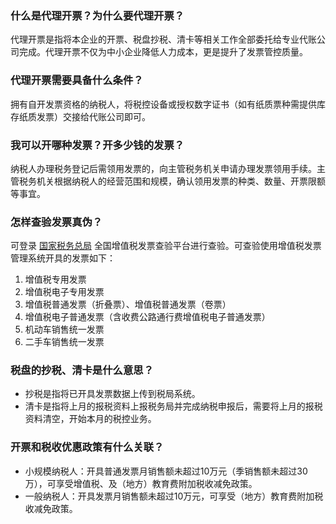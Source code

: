 
### 什么是代理开票？为什么要代理开票？

代理开票是指将本企业的开票、税盘抄税、清卡等相关工作全部委托给专业代账公司完成。代理开票不仅为中小企业降低人力成本，更是提升了发票管控质量。

### 代理开票需要具备什么条件？

拥有自开发票资格的纳税人，将税控设备或授权数字证书（如有纸质票种需提供库存纸质发票）交接给代账公司即可。

### 我可以开哪种发票？开多少钱的发票？

纳税人办理税务登记后需领用发票的，向主管税务机关申请办理发票领用手续。主管税务机关根据纳税人的经营范围和规模，确认领用发票的种类、数量、开票限额等事宜。

### 怎样查验发票真伪？

可登录 [国家税务总局](https://inv-veri.chinatax.gov.cn/) 全国增值税发票查验平台进行查验。可查验使用增值税发票管理系统开具的发票如下：
1. 增值税专用发票
2. 增值税电子专用发票
3. 增值税普通发票（折叠票）、增值税普通发票（卷票）
4. 增值税电子普通发票（含收费公路通行费增值税电子普通发票）
5. 机动车销售统一发票
6. 二手车销售统一发票

### 税盘的抄税、清卡是什么意思？

- 抄税是指将已开具发票数据上传到税局系统。
- 清卡是指将上月的报税资料上报税务局并完成纳税申报后，需要将上月的报税资料清空，开始本月的税控业务。

### 开票和税收优惠政策有什么关联？

- 小规模纳税人：开具普通发票月销售额未超过10万元（季销售额未超过30万），可享受增值税、及（地方）教育费附加税收减免政策。
- 一般纳税人：开具发票月销售额未超过10万元，可享受（地方）教育费附加税收减免政策。


